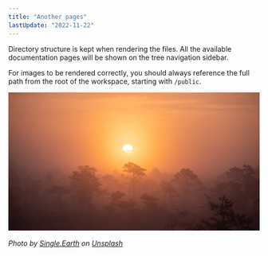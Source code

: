 ```yaml
---
title: "Another pages"
lastUpdate: "2022-11-22"
---
```


Directory structure is kept when rendering the files. All the available documentation pages will be shown on the tree navigation sidebar.

For images to be rendered correctly, you should always reference the full path from the root of the workspace, starting with `/public`.

![Photo by Single.Earth on Unsplash](/public/single-earth-FP5tOXT6aMs-unsplash.jpg)

_Photo by [Single.Earth][single.earth] on [Unsplash][unsplash]_

[single.earth]: https://unsplash.com/@singleearth?utm_source=unsplash&utm_medium=referral&utm_content=creditCopyText
[unsplash]: https://unsplash.com/t/nature?utm_source=unsplash&utm_medium=referral&utm_content=creditCopyText
